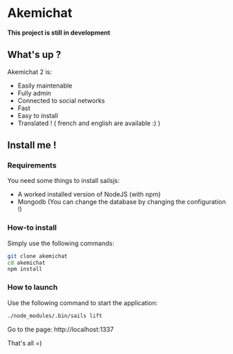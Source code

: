 Akemichat
=========

**This project is still in development**

What's up ?
-----------

Akemichat 2 is:

* Easily maintenable
* Fully admin
* Connected to social networks
* Fast
* Easy to install
* Translated ! ( french and english are available :) )


Install me !
------------

### Requirements

You need some things to install sailsjs:

* A worked installed version of NodeJS (with npm)
* Mongodb (You can change the database by changing the configuration !)


### How-to install

Simply use the following commands:

```bash
git clone akemichat
cd akemichat
npm install
```

### How to launch

Use the following command to start the application:

```bash
./node_modules/.bin/sails lift
```

Go to the page: http://localhost:1337


That's all =)